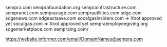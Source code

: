 sempra.com
semprafoundation.org
semprainfrastructure.com
sempranet.com
semprausgp.com
semprautilities.com
sdge.com
sdgenews.com
sdgeactsave.com	
socalgasinsiders.com    => Xnot approved yet
socalgas.com            => Xnot approved yet
sempraemployeegiving.org
sdgemarketplace.com
sempralng.com/

https://website.informer.com/email/DomainNames@sempra.com